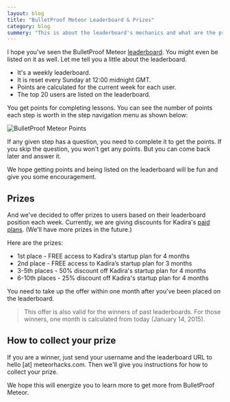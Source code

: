 ```yaml
---
layout: blog
title: "BulletProof Meteor Leaderboard & Prizes"
category: blog
summery: "This is about the leaderboard's mechanics and what are the prizes you can win."
---
```


I hope you've seen the BulletProof Meteor [leaderboard](https://bulletproofmeteor.com/leaderboard). You might even be listed on it as well. Let me tell you a little about the leaderboard.

* It's a weekly leaderboard.
* It is reset every Sunday at 12:00 midnight GMT.
* Points are calculated for the current week for each user.
* The top 20 users are listed on the leaderboard.

You get points for completing lessons. You can see the number of points each step is worth in the step navigation menu as shown below:

![BulletProof Meteor Points](https://cldup.com/X-nb76OUAK.png)

If any given step has a question, you need to complete it to get the points. If you skip the question, you won't get any points. But you can come back later and answer it.

We hope getting points and being listed on the leaderboard will be fun and give you some encouragement.

## Prizes

And we've decided to offer prizes to users based on their leaderboard position each week. Currently, we are giving discounts for Kadira's [paid plans](https://kadira.io/pricing.html). (We'll have more prizes in the future.)

Here are the prizes:

* 1st place - FREE access to Kadira's startup plan for 4 months
* 2nd place - FREE access to Kadira’s startup plan for 3 months
* 3-5th places - 50% discount off Kadira's startup plan for 4 months
* 6-10th places - 25% discount off Kadira's startup plan for 4 months

You need to take up the offer within one month after you've been placed on the leaderboard.

> This offer is also valid for the winners of past leaderboards. For those winners, one month is calculated from today (January 14, 2015).

## How to collect your prize

If you are a winner, just send your username and the leaderboard URL to hello [at] meteorhacks.com.
Then we'll give you instructions for how to collect your prize.

We hope this will energize you to learn more to get more from BulletProof Meteor.
